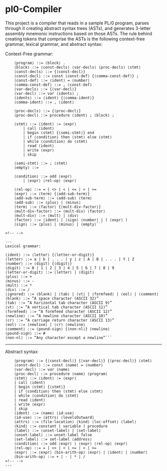 # pl0-Compiler

This project is a compiler that reads in a sample PL/0 program, parses through it creating abstract syntax trees (ASTs), and generates 3-letter assembly mnemonic instructions based on those ASTs. The rule behind creating tokens that comprise the ASTs is the following context-free grammar, lexical grammar, and abstract syntax:

Context-Free grammar:
```
    ⟨program⟩ ::= ⟨block⟩ . 
    ⟨block⟩ ::= ⟨const-decls⟩ ⟨var-decls⟩ ⟨proc-decls⟩ ⟨stmt⟩
    ⟨const-decls⟩ ::= {⟨const-decl⟩}
    ⟨const-decl⟩ ::= const ⟨const-def⟩ {⟨comma-const-def⟩} ;
    ⟨const-def⟩ ::= ⟨ident⟩ = ⟨number⟩
    ⟨comma-const-def⟩ ::= , ⟨const-def⟩
    ⟨var-decls⟩ ::= {⟨var-decl⟩}
    ⟨var-decl⟩ ::= var ⟨idents⟩ ;
    ⟨idents⟩ ::= ⟨ident⟩ {⟨comma-ident⟩}
    ⟨comma-ident⟩ ::= , ⟨ident⟩
    
    ⟨proc-decls⟩ ::= {⟨proc-decl⟩}
    ⟨proc-decl⟩ ::= procedure ⟨ident⟩ ; ⟨block⟩ ;
    
    ⟨stmt⟩ ::= ⟨ident⟩ := ⟨expr⟩
        | call ⟨ident⟩
        | begin ⟨stmt⟩ {⟨semi-stmt⟩} end
        | if ⟨condition⟩ then ⟨stmt⟩ else ⟨stmt⟩
        | while ⟨condition⟩ do ⟨stmt⟩
        | read ⟨ident⟩
        | write ⟨expr⟩
        | skip
    
    ⟨semi-stmt⟩ ::= ; ⟨stmt⟩
    ⟨empty⟩ ::=
    
    ⟨condition⟩ ::= odd ⟨expr⟩
        | ⟨expr⟩ ⟨rel-op⟩ ⟨expr⟩
    
    ⟨rel-op⟩ ::= = | <> | < | <= | > | >=
    ⟨expr⟩ ::= ⟨term⟩ {⟨add-sub-term⟩}
    ⟨add-sub-term⟩ ::= ⟨add-sub⟩ ⟨term⟩
    ⟨add-sub⟩ ::= ⟨plus⟩ | ⟨minus⟩
    ⟨term⟩ ::= ⟨factor⟩ {⟨mult-div-factor⟩}
    ⟨mult-div-factor⟩ ::= ⟨mult-div⟩ ⟨factor⟩
    ⟨mult-div⟩ ::= ⟨mult⟩ | ⟨div⟩
    ⟨factor⟩ ::= ⟨ident⟩ | ⟨sign⟩ ⟨number⟩ | ( ⟨expr⟩ )
    ⟨sign⟩ ::= ⟨plus⟩ | ⟨minus⟩ | ⟨empty⟩```

<!-- -->

---
Lexical grammar:

```
    ⟨ident⟩ ::= ⟨letter⟩ {⟨letter-or-digit⟩}
    ⟨letter⟩ ::= a | b | . . . | y | z | A | B | . . . | Y | Z
    ⟨number⟩ ::= ⟨digit⟩ {⟨digit⟩}
    ⟨digit⟩ ::= 0 | 1 | 2 | 3 | 4 | 5 | 6 | 7 | 8 | 9
    ⟨letter-or-digit⟩ ::= ⟨letter⟩ | ⟨digit⟩
    ⟨plus⟩ ::= +
    ⟨minus⟩ ::= -
    ⟨mult⟩ ::= *
    ⟨div⟩ ::= /
    ⟨ignored⟩ ::= ⟨blank⟩ | ⟨tab⟩ | ⟨vt⟩ | ⟨formfeed⟩ | ⟨eol⟩ | ⟨comment⟩
    ⟨blank⟩ ::= “A space character (ASCII 32)”
    ⟨tab⟩ ::= “A horizontal tab character (ASCII 9)”
    ⟨vt⟩ ::= “A vertical tab character (ASCII 11)”
    ⟨formfeed⟩ ::= “A formfeed character (ASCII 12)”
    ⟨newline⟩ ::= “A newline character (ASCII 10)”
    ⟨cr⟩ ::= “A carriage return character (ASCII 13)”
    ⟨eol⟩ ::= ⟨newline⟩ | ⟨cr⟩ ⟨newline⟩
    ⟨comment⟩ ::= ⟨pound-sign⟩ {⟨non-nl⟩} ⟨newline⟩
    ⟨pound-sign⟩ ::= #
    ⟨non-nl⟩ ::= “Any character except a newline”```

<!-- -->
---
Abstract syntax:

```
    ⟨program⟩ ::= {⟨const-decl⟩} {⟨var-decl⟩} {⟨proc-decl⟩} ⟨stmt⟩
    ⟨const-decl⟩ ::= const ⟨name⟩ = ⟨number⟩
    ⟨var-decl⟩ ::= var ⟨name⟩
    ⟨proc-decl⟩ ::= procedure ⟨name⟩ ⟨program⟩
    ⟨stmt⟩ ::= ⟨ident⟩ := ⟨expr⟩
    | call ⟨ident⟩
    | begin ⟨stmt⟩ {⟨stmt⟩}
    | if ⟨condition⟩ then ⟨stmt⟩ else ⟨stmt⟩
    | while ⟨condition⟩ do ⟨stmt⟩
    | read ⟨ident⟩
    | write ⟨expr⟩
    | skip
    ⟨ident⟩ ::= ⟨name⟩ ⟨id-use⟩
    ⟨id-use⟩ ::= ⟨attrs⟩ ⟨levelsOutward⟩
    ⟨attrs⟩ ::= ⟨file-location⟩ ⟨kind⟩ ⟨loc-offset⟩ ⟨label⟩
    ⟨kind⟩ ::= constant | variable | procedure
    ⟨label⟩ ::= ⟨unset-label⟩ | ⟨set-label⟩
    ⟨unset-label⟩ ::= unset-label false
    ⟨set-label⟩ ::= set-label ⟨address⟩
    ⟨condition⟩ ::= odd ⟨expr⟩ | ⟨expr⟩ ⟨rel-op⟩ ⟨expr⟩
    ⟨rel-op⟩ ::= = | <> | < | <= | > | >=
    ⟨expr⟩ ::= ⟨expr⟩ ⟨bin-arith-op⟩ ⟨expr⟩ | ⟨ident⟩ | ⟨number⟩
    ⟨bin-arith-op⟩ ::= + | - | * | /
<!-- -->
---
